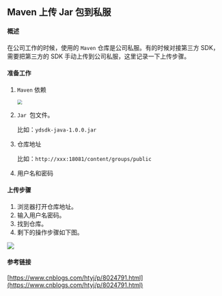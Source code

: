## Maven 上传 Jar 包到私服

#### 概述

在公司工作的时候，使用的 `Maven` 仓库是公司私服。有的时候对接第三方 SDK，需要把第三方的 SDK 手动上传到公司私服，这里记录一下上传步骤。

#### 准备工作

1. `Maven` 依赖

   <img src="https://cdn.jsdelivr.net/gh/AlbertYang0801/pic-bed@main/img/20210227202748.png" style="zoom:67%;" />

2. `Jar `包文件。

   

   比如：`ydsdk-java-1.0.0.jar`

3. 仓库地址

   比如：`http://xxx:18081/content/groups/public`

4. 用户名和密码

#### 上传步骤

1. 浏览器打开仓库地址。
2. 输入用户名密码。
3. 找到仓库。
4. 剩下的操作步骤如下图。

![](https://cdn.jsdelivr.net/gh/AlbertYang0801/pic-bed@main/img/20210226114500.png)

#### 参考链接

[https://www.cnblogs.com/htyj/p/8024791.html](https://www.cnblogs.com/htyj/p/8024791.html)

